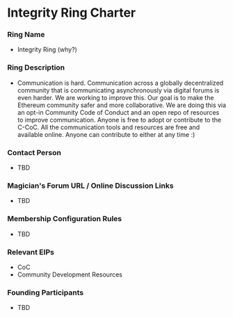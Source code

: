 # Integrity Ring Charter

### Ring Name
- Integrity Ring (why?)

### Ring Description
- Communication is hard. Communication across a globally decentralized community that is communicating asynchronously via digital forums is even harder. We are working to improve this. Our goal is to make the Ethereum community safer and more collaborative. We are doing this via an opt-in Community Code of Conduct and an open repo of resources to improve communication. Anyone is free to adopt or contribute to the C-CoC. All the communication tools and resources are free and available online. Anyone can contribute to either at any time :) 

### Contact Person
- TBD

### Magician's Forum URL / Online Discussion Links
- TBD

### Membership Configuration Rules
- TBD

### Relevant EIPs
- CoC
- Community Development Resources

### Founding Participants
- TBD
